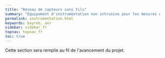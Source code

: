 ```yaml
---
title: "Réseau de capteurs sans fils"
summary: "Equipement d'instrumentation non intrusive pour les mesures en ambiances habitées"
permalink: instrumentation.html
keywords: bayreb, anr
sidebar: sidebar_fr
topnav: topnav_fr
toc: true
---
```


Cette section sera remplie au fil de l'avancement du projet.
